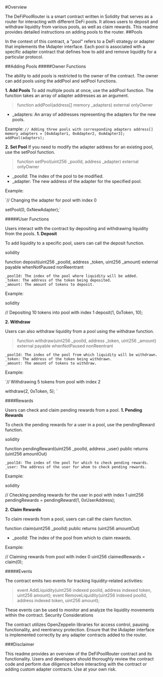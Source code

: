 #Overview

The DeFiPoolRouter is a smart contract written in Solidity that serves as a router for interacting with different DeFi pools. It allows users to deposit and withdraw liquidity from various pools, as well as claim rewards. This readme provides detailed instructions on adding pools to the router.
##Pools

In the context of this contract, a "pool" refers to a DeFi strategy or adapter that implements the IAdapter interface. Each pool is associated with a specific adapter contract that defines how to add and remove liquidity for a particular protocol.  <br/>

##Adding Pools
#####Owner Functions

The ability to add pools is restricted to the owner of the contract. The owner can add pools using the addPool and setPool functions.

**1. Add Pools**
To add multiple pools at once, use the addPool function. The function takes an array of adapter addresses as an argument.

> function addPool(address[] memory _adapters) external onlyOwner

  - _adapters: An array of addresses representing the adapters for the new pools.

Example:
`
// Adding three pools with corresponding adapters
address[] memory adapters = [0xAdapter1, 0xAdapter2, 0xAdapter3];
addPool(adapters);
`

**2. Set Pool**
If you need to modify the adapter address for an existing pool, use the setPool function.

> function setPool(uint256 _poolId, address _adapter) external onlyOwner

 - _poolId: The index of the pool to be modified.
 - _adapter: The new address of the adapter for the specified pool.

Example:

`// Changing the adapter for pool with index 0

setPool(0, 0xNewAdapter);`

#####User Functions

Users interact with the contract by depositing and withdrawing liquidity from the pools.
**1. Deposit**

To add liquidity to a specific pool, users can call the deposit function.

solidity

function deposit(uint256 _poolId, address _token, uint256 _amount) external payable whenNotPaused nonReentrant

    _poolId: The index of the pool where liquidity will be added.
    _token: The address of the token being deposited.
    _amount: The amount of tokens to deposit.

Example:

solidity

// Depositing 10 tokens into pool with index 1
deposit(1, 0xToken, 10);

**2. Withdraw**

Users can also withdraw liquidity from a pool using the withdraw function.

> function withdraw(uint256 _poolId, address _token, uint256 _amount) external payable whenNotPaused nonReentrant

    _poolId: The index of the pool from which liquidity will be withdrawn.
    _token: The address of the token being withdrawn.
    _amount: The amount of tokens to withdraw.

Example:

`// Withdrawing 5 tokens from pool with index 2

withdraw(2, 0xToken, 5);
`

####Rewards

Users can check and claim pending rewards from a pool.
**1. Pending Rewards**

To check the pending rewards for a user in a pool, use the pendingReward function.

solidity

function pendingReward(uint256 _poolId, address _user) public returns (uint256 amountOut)

    _poolId: The index of the pool for which to check pending rewards.
    _user: The address of the user for whom to check pending rewards.

Example:

solidity

// Checking pending rewards for the user in pool with index 1
uint256 pendingRewards = pendingReward(1, 0xUserAddress);

**2. Claim Rewards**

To claim rewards from a pool, users can call the claim function.

function claim(uint256 _poolId) public returns (uint256 amountOut)

 -  _poolId: The index of the pool from which to claim rewards.

Example:

// Claiming rewards from pool with index 0
uint256 claimedRewards = claim(0);

#####Events

The contract emits two events for tracking liquidity-related activities:

> event AddLiquidity(uint256 indexed poolId, address indexed token, uint256 amount);
> event RemoveLiquidity(uint256 indexed poolId, address indexed token, uint256 amount);

These events can be used to monitor and analyze the liquidity movements within the contract.
Security Considerations

The contract utilizes OpenZeppelin libraries for access control, pausing functionality, and reentrancy protection.
Ensure that the IAdapter interface is implemented correctly by any adapter contracts added to the router.

###Disclaimer

This readme provides an overview of the DeFiPoolRouter contract and its functionality. Users and developers should thoroughly review the contract code and perform due diligence before interacting with the contract or adding custom adapter contracts. Use at your own risk.
